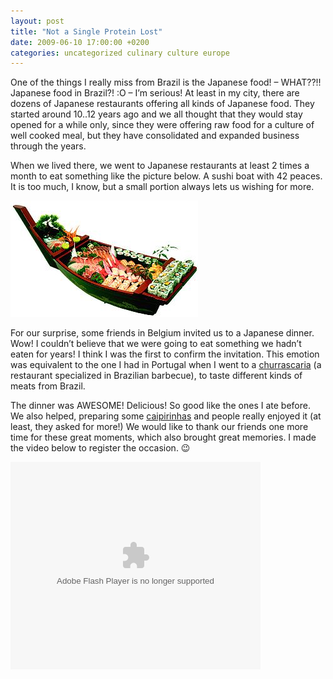 ```yaml
---
layout: post
title: "Not a Single Protein Lost"
date: 2009-06-10 17:00:00 +0200
categories: uncategorized culinary culture europe
---
```


One of the things I really miss from Brazil is the Japanese food! – WHAT??!! Japanese food in Brazil?! :O – I’m serious! At least in my city, there are dozens of Japanese restaurants offering all kinds of Japanese food. They started around 10..12 years ago and we all thought that they would stay opened for a while only, since they were offering raw food for a culture of well cooked meal, but they have consolidated and expanded business through the years.

When we lived there, we went to Japanese restaurants at least 2 times a month to eat something like the picture below. A sushi boat with 42 peaces. It is too much, I know, but a small portion always lets us wishing for more.

<a href="http://69.89.31.239/~hildeber/wp-content/uploads/2009/06/Sushi-barco.jpg">![Sushi-barco.jpg](/images/posts/Sushi-barco.jpg)</a>

For our surprise, some friends in Belgium invited us to a Japanese dinner. Wow! I couldn’t believe that we were going to eat something we hadn’t eaten for years! I think I was the first to confirm the invitation. This emotion was equivalent to the one I had in Portugal when I went to a <a href="http://en.wikipedia.org/wiki/Churrascaria">churrascaria</a> (a restaurant specialized in Brazilian barbecue), to taste different kinds of meats from Brazil.

The dinner was AWESOME! Delicious! So good like the ones I ate before. We also helped, preparing some <a href="http://69.89.31.239/~hildeber/?p=108">caipirinhas</a> and people really enjoyed it (at least, they asked for more!) We would like to thank our friends one more time for these great moments, which also brought great memories. I made the video below to register the occasion. 😉

<object class="" codebase="http://download.macromedia.com/pub/shockwave/cabs/flash/swflash.cab#version=6,0,40,0" height="332" id="BLOG_video-e3151cb376860526" width="400"><param name="movie" value="//www.youtube.com/get_player"/><param name="bgcolor" value="#FFFFFF"/><param name="allowfullscreen" value="true"/><param name="flashvars" value="flvurl=http://redirector.googlevideo.com/videoplayback?id%3De3151cb376860526%26itag%3D5%26source%3Dblogger%26app%3Dblogger%26cmo%3Dsensitive_content%253Dyes%26ip%3D0.0.0.0%26ipbits%3D0%26expire%3D1398602641%26sparams%3Did,itag,source,ip,ipbits,expire%26signature%3D887696ED84CC6BF005E4A09A17FC8F8D82643E7F.86D172A1B8EF4C759BCD5083DFA85DCD934C9E8C%26key%3Dck2&amp;iurl=http://video.google.com/ThumbnailServer2?app%3Dblogger%26contentid%3De3151cb376860526%26offsetms%3D5000%26itag%3Dw160%26sigh%3D5V-b4PQ9Ac6QOYzdkqZc47Ag0gY&amp;autoplay=0&amp;ps=blogger"/><embed allowfullscreen="true" bgcolor="#FFFFFF" flashvars="flvurl=http://redirector.googlevideo.com/videoplayback?id%3De3151cb376860526%26itag%3D5%26source%3Dblogger%26app%3Dblogger%26cmo%3Dsensitive_content%253Dyes%26ip%3D0.0.0.0%26ipbits%3D0%26expire%3D1398602641%26sparams%3Did,itag,source,ip,ipbits,expire%26signature%3D887696ED84CC6BF005E4A09A17FC8F8D82643E7F.86D172A1B8EF4C759BCD5083DFA85DCD934C9E8C%26key%3Dck2&amp;iurl=http://video.google.com/ThumbnailServer2?app%3Dblogger%26contentid%3De3151cb376860526%26offsetms%3D5000%26itag%3Dw160%26sigh%3D5V-b4PQ9Ac6QOYzdkqZc47Ag0gY&amp;autoplay=0&amp;ps=blogger" height="332" src="//www.youtube.com/get_player" type="application/x-shockwave-flash" width="400"/></object>
